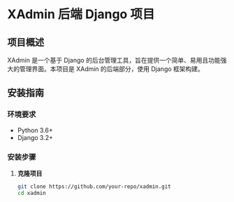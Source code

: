 # XAdmin 后端 Django 项目

## 项目概述
XAdmin 是一个基于 Django 的后台管理工具，旨在提供一个简单、易用且功能强大的管理界面。本项目是 XAdmin 的后端部分，使用 Django 框架构建。

## 安装指南

### 环境要求
- Python 3.6+
- Django 3.2+

### 安装步骤
1. **克隆项目**
   ```bash
   git clone https://github.com/your-repo/xadmin.git
   cd xadmin